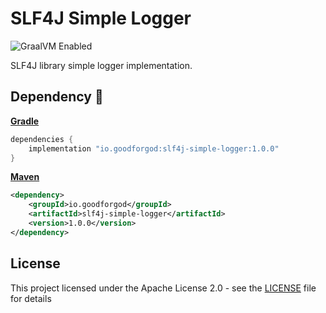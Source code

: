 # SLF4J Simple Logger

![GraalVM Enabled](https://img.shields.io/badge/GraalVM-Ready-orange?style=plastic)

SLF4J library simple logger implementation.

## Dependency :rocket:

[**Gradle**](https://mvnrepository.com/artifact/io.goodforgod/slf4j-simple-logger)
```groovy
dependencies {
    implementation "io.goodforgod:slf4j-simple-logger:1.0.0"
}
```

[**Maven**](https://mvnrepository.com/artifact/io.goodforgod/slf4j-simple-logger)
```xml
<dependency>
    <groupId>io.goodforgod</groupId>
    <artifactId>slf4j-simple-logger</artifactId>
    <version>1.0.0</version>
</dependency>
```

## License

This project licensed under the Apache License 2.0 - see the [LICENSE](LICENSE) file for details